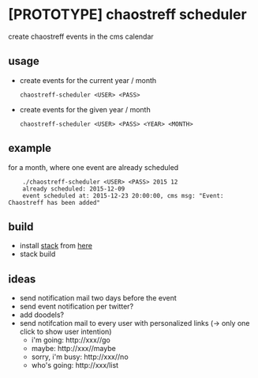# [PROTOTYPE] chaostreff scheduler

create chaostreff events in the cms calendar


## usage

  * create events for the current year / month

        chaostreff-scheduler <USER> <PASS>

  * create events for the given year / month

        chaostreff-scheduler <USER> <PASS> <YEAR> <MONTH>


## example

for a month, where one event are already scheduled

        ./chaostreff-scheduler <USER> <PASS> 2015 12
        already scheduled: 2015-12-09
        event scheduled at: 2015-12-23 20:00:00, cms msg: "Event: Chaostreff has been added"

  
## build

 * install [stack](https://www.stackage.org/) from [here](https://github.com/commercialhaskell/stack/blob/master/doc/install_and_upgrade.md)
 * stack build



## ideas

 * send notification mail two days before the event
 * send event notification per twitter?
 * add doodels?
 * send notifcation mail to every user with personalized links
   (-> only one click to show user intention)
     - i'm going: http://xxx/<user-name>/go
     - maybe: http://xxx/<user-name>/maybe 
     - sorry, i'm busy: http://xxx/<user-name>/no
     - who's going: http://xxx/list
   
